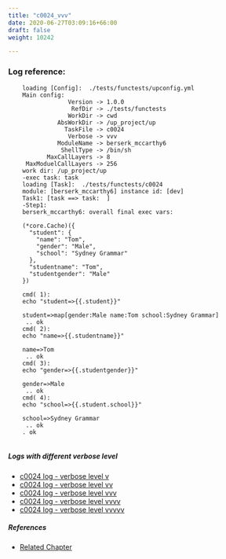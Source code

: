 ```yaml
---
title: "c0024_vvv"
date: 2020-06-27T03:09:16+66:00
draft: false
weight: 10242

---
```


### Log reference: <no value>

```
    loading [Config]:  ./tests/functests/upconfig.yml
    Main config:
                 Version -> 1.0.0
                  RefDir -> ./tests/functests
                 WorkDir -> cwd
              AbsWorkDir -> /up_project/up
                TaskFile -> c0024
                 Verbose -> vvv
              ModuleName -> berserk_mccarthy6
               ShellType -> /bin/sh
           MaxCallLayers -> 8
     MaxModuelCallLayers -> 256
    work dir: /up_project/up
    -exec task: task
    loading [Task]:  ./tests/functests/c0024
    module: [berserk_mccarthy6] instance id: [dev]
    Task1: [task ==> task:  ]
    -Step1:
    berserk_mccarthy6: overall final exec vars:
    
    (*core.Cache)({
      "student": {
        "name": "Tom",
        "gender": "Male",
        "school": "Sydney Grammar"
      },
      "studentname": "Tom",
      "studentgender": "Male"
    })
    
    cmd( 1):
    echo "student=>{{.student}}"
    
    student=>map[gender:Male name:Tom school:Sydney Grammar]
     .. ok
    cmd( 2):
    echo "name=>{{.studentname}}"
    
    name=>Tom
     .. ok
    cmd( 3):
    echo "gender=>{{.studentgender}}"
    
    gender=>Male
     .. ok
    cmd( 4):
    echo "school=>{{.student.school}}"
    
    school=>Sydney Grammar
     .. ok
    . ok
    
```

##### Logs with different verbose level
* [c0024 log - verbose level v](../../logs/c0024_v)
* [c0024 log - verbose level vv](../../logs/c0024_vv)
* [c0024 log - verbose level vvv](../../logs/c0024_vvv)
* [c0024 log - verbose level vvvv](../../logs/c0024_vvvv)
* [c0024 log - verbose level vvvvv](../../logs/c0024_vvvvv)

##### References
* [Related Chapter](../../dvars/c0024)
